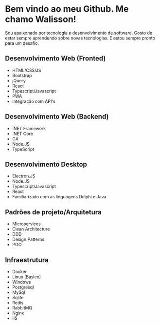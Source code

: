 # Bem vindo ao meu Github. Me chamo Walisson!

Sou apaixonado por tecnologia e desenvolvimento de software. Gosto de estar sempre aprendendo sobre novas tecnologias. E estou sempre pronto para um desafio.

## Desenvolvimento Web (Fronted)

- HTML/CSS/JS
- Bootstrap
- jQuery
- React
- Typescript/Javascript
- PWA
- Integração com API's

## Desenvolvimento Web (Backend)

- .NET Framework
- .NET Core
- C#
- Node.JS
- TypeScript

## Desenvolvimento Desktop

- Electron.JS
- Node.JS
- Typescript/Javascript
- React
- Familiarizado com as linguagens Delphi e Java 

## Padrões de projeto/Arquitetura

- Microservices
- Clean Architecture
- DDD
- Design Patterns
- POO

## Infraestrutura

- Docker
- Linux (Básico)
- Windows
- Postgresql
- MySql
- Sqlite
- Redis
- RabbitMQ
- Nginx
- IIS
